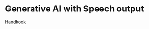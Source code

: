 # Generative AI with Speech output

[Handbook](https://inky-ironclad-8d2.notion.site/Generative-AI-Workshop-bfb0123ccf6945ebbfa5bf3328917423)
